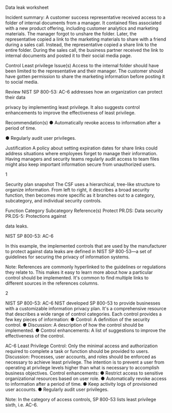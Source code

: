 Data leak worksheet

Incident summary: A customer success representative received access to a folder of internal
documents from a manager. It contained files associated with a new product offering, including
customer analytics and marketing materials. The manager forgot to unshare the folder. Later, the
representative copied a link to the marketing materials to share with a friend during a sales call.
Instead, the representative copied a share link to the entire folder. During the sales call, the business
partner received the link to internal documents and posted it to their social media page.

Control Least privilege
Issue(s) Access to the internal folder should have been limited to the representative
and their manager. The customer should have gotten permission to share
the marketing information before posting it to social media.

Review NIST SP 800-53: AC-6 addresses how an organization can protect their data

privacy by implementing least privilege. It also suggests control
enhancements to improve the effectiveness of least privilege.

Recommendation(s) ● Automatically revoke access to information after a period of time.

● Regularly audit user privileges.

Justification A policy about setting expiration dates for share links could address
situations where employees forget to manage their information. Having
managers and security teams regularly audit access to team files might also
keep important information secure from unauthorized users.

1

Security plan snapshot
The CSF uses a hierarchical, tree-like structure to organize information. From left to right, it describes
a broad security function, then becomes more specific as it branches out to a category, subcategory,
and individual security controls.

Function Category Subcategory Reference(s)
Protect PR.DS: Data security PR.DS-5: Protections against

data leaks.

NIST SP 800-53: AC-6

In this example, the implemented controls that are used by the manufacturer to protect against data
leaks are defined in NIST SP 800-53—a set of guidelines for securing the privacy of information
systems.

Note: References are commonly hyperlinked to the guidelines or regulations they relate to. This makes
it easy to learn more about how a particular control should be implemented. It's common to find
multiple links to different sources in the references columns.

2

NIST SP 800-53: AC-6
NIST developed SP 800-53 to provide businesses with a customizable information privacy plan. It's a
comprehensive resource that describes a wide range of control categories. Each control provides a
few key pieces of information:
● Control: A definition of the security control.
● Discussion: A description of how the control should be implemented.
● Control enhancements: A list of suggestions to improve the effectiveness of the control.

AC-6 Least Privilege
Control:
Only the minimal access and authorization required to complete a task or function
should be provided to users.
Discussion:
Processes, user accounts, and roles should be enforced as necessary to achieve least
privilege. The intention is to prevent a user from operating at privilege levels higher than
what is necessary to accomplish business objectives.
Control enhancements:
● Restrict access to sensitive organizational resources based on user role.
● Automatically revoke access to information after a period of time.
● Keep activity logs of provisioned user accounts.
● Regularly audit user privileges.

Note: In the category of access controls, SP 800-53 lists least privilege sixth, i.e. AC-6.
